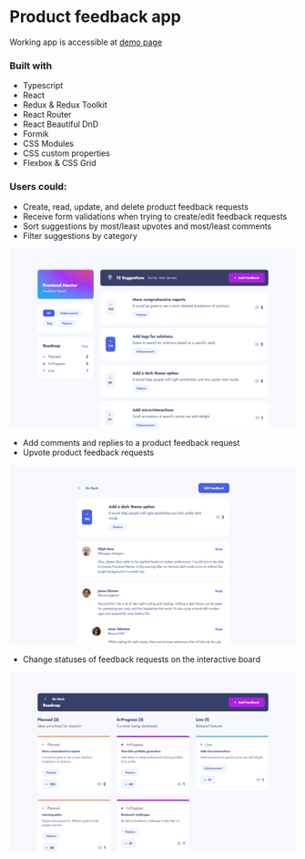 # Product feedback app

Working app is accessible at [demo page](https://lucid-goldstine-b65c9a.netlify.app/)

### Built with

- Typescript
- React
- Redux & Redux Toolkit
- React Router
- React Beautiful DnD
- Formik
- CSS Modules
- CSS custom properties
- Flexbox & CSS Grid

### Users could:

- Create, read, update, and delete product feedback requests
- Receive form validations when trying to create/edit feedback requests
- Sort suggestions by most/least upvotes and most/least comments
- Filter suggestions by category

![Feedback List](./docs/screen-01.png)

- Add comments and replies to a product feedback request
- Upvote product feedback requests

![Details](./docs/screen-03.png)

- Change statuses of feedback requests on the interactive board

![Board](./docs/screen-02.png)
